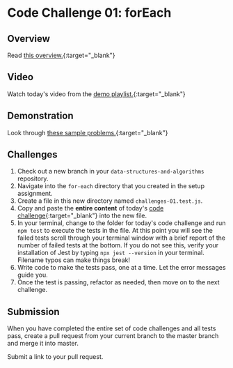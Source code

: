 # Code Challenge 01: forEach

## Overview

Read [this overview.](README.md){:target="_blank"}

## Video

Watch today's video from the [demo playlist.](https://www.youtube.com/playlist?list=PLVngfM2hsbi-L6G8qlWd8RyRbuTamHt3k){:target="_blank"}

## Demonstration

Look through [these sample problems.](DEMO.md){:target="_blank"}

## Challenges

1. Check out a new branch in your `data-structures-and-algorithms` repository.
1. Navigate into the `for-each` directory that you created in the setup assignment.
1. Create a file in this new directory named `challenges-01.test.js`.
1. Copy and paste the **entire content** of today's [code challenge](challenges-01.test.js){:target="_blank"} into the new file.
1. In your terminal, change to the folder for today's code challenge and run `npm test` to execute the tests in the file. At this point you will see the failed tests scroll through your terminal window with a brief report of the number of failed tests at the bottom. If you do not see this, verify your installation of Jest by typing `npx jest --version` in your terminal. Filename typos can make things break!
1. Write code to make the tests pass, one at a time. Let the error messages guide you.
1. Once the test is passing, refactor as needed, then move on to the next challenge.

## Submission

When you have completed the entire set of code challenges and all tests pass, create a pull request from your current branch to the master branch and merge it into master.

Submit a link to your pull request.
